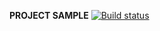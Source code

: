 **PROJECT SAMPLE** [![Build status](https://ci.appveyor.com/api/projects/status/emmcdk3yrd32yws8?svg=true)](https://ci.appveyor.com/project/KolukaYulia/rest1)

